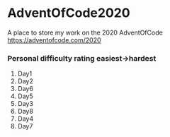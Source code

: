 # AdventOfCode2020

A place to store my work on the 2020 AdventOfCode https://adventofcode.com/2020


### Personal difficulty rating easiest->hardest

1. Day1
1. Day2
1. Day6
1. Day5
1. Day3
1. Day8
1. Day4
1. Day7